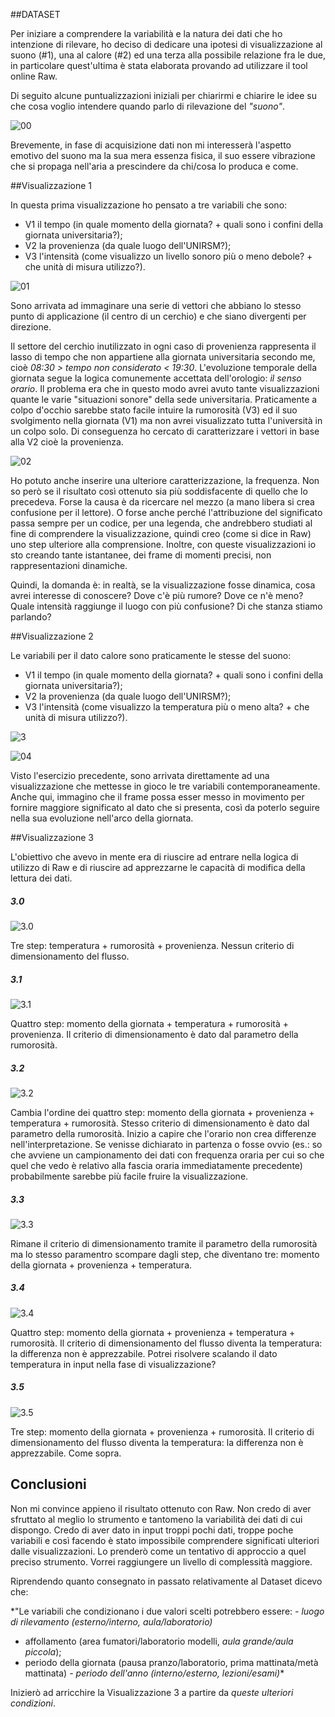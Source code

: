 ##DATASET

Per iniziare a comprendere la variabilità e la natura dei dati che ho intenzione di rilevare, ho deciso di dedicare una ipotesi di visualizzazione al suono (#1), una al calore (#2) ed una terza alla possibile relazione fra le due, in particolare quest'ultima è stata elaborata provando ad utilizzare il tool online Raw.

Di seguito alcune puntualizzazioni iniziali per chiarirmi e chiarire le idee su che cosa voglio intendere quando parlo di rilevazione del *"suono"*.

![00](http://i.imgur.com/jQcZeAO.png?1)

Brevemente, in fase di acquisizione dati non mi interesserà l'aspetto emotivo del suono ma la sua mera essenza fisica, il suo essere vibrazione che si propaga nell'aria a prescindere da chi/cosa lo produca e come.

##Visualizzazione 1

In questa prima visualizzazione ho pensato a tre variabili che sono:

- V1 il tempo (in quale momento della giornata? + quali sono i confini della giornata universitaria?);
- V2 la provenienza (da quale luogo dell'UNIRSM?);
- V3 l'intensità (come visualizzo un livello sonoro più o meno debole? + che unità di misura utilizzo?).

![01](http://i.imgur.com/G3EZ2Q2.png?1)

Sono arrivata ad immaginare una serie di vettori che abbiano lo stesso punto di applicazione (il centro di un cerchio) e che siano divergenti per direzione. 

Il settore del cerchio inutilizzato in ogni caso di provenienza rappresenta il lasso di tempo che non appartiene alla giornata universitaria secondo me, cioè _08:30 > tempo non considerato < 19:30_.
L'evoluzione temporale della giornata segue la logica comunemente accettata dell'orologio: _il senso orario_.
Il problema era che in questo modo avrei avuto tante visualizzazioni quante le varie "situazioni sonore" della sede universitaria. Praticamente a colpo d'occhio sarebbe stato facile intuire la rumorosità (V3) ed il suo svolgimento nella giornata (V1) ma non avrei visualizzato tutta l'università in un colpo solo.
Di conseguenza ho cercato di caratterizzare i vettori in base alla V2 cioè la provenienza.

![02](http://i.imgur.com/V2RC49X.png?1)

Ho potuto anche inserire una ulteriore caratterizzazione, la frequenza. Non so però se il risultato così ottenuto sia più soddisfacente di quello che lo precedeva. Forse la causa è da ricercare nel mezzo (a mano libera si crea confusione per il lettore). O forse anche perché l'attribuzione del significato passa sempre per un codice, per una legenda, che andrebbero studiati al fine di comprendere la visualizzazione, quindi creo (come si dice in Raw) uno step ulteriore alla comprensione.
Inoltre, con queste visualizzazioni io sto creando tante istantanee, dei frame di momenti precisi, non rappresentazioni dinamiche.

Quindi, la domanda è: in realtà, se la visualizzazione fosse dinamica, cosa avrei interesse di conoscere? Dove c'è più rumore? Dove ce n'è meno? Quale intensità raggiunge il luogo con più confusione? Di che stanza stiamo parlando?

##Visualizzazione 2

Le variabili per il dato calore sono praticamente le stesse del suono:

- V1 il tempo (in quale momento della giornata? + quali sono i confini della giornata universitaria?);
- V2 la provenienza (da quale luogo dell'UNIRSM?);
- V3 l'intensità (come visualizzo la temperatura più o meno alta? + che unità di misura utilizzo?).

![3](http://i.imgur.com/0PSbdC5.png?1)

![04](http://i.imgur.com/035dpLG.png?1)

Visto l'esercizio precedente, sono arrivata direttamente ad una visualizzazione che mettesse in gioco le tre variabili contemporaneamente. Anche qui, immagino che il frame possa esser messo in movimento per fornire maggiore significato al dato che si presenta, così da poterlo seguire nella sua evoluzione nell'arco della giornata.

##Visualizzazione 3

L'obiettivo che avevo in mente era di riuscire ad entrare nella logica di utilizzo di Raw e di riuscire ad apprezzarne le capacità di modifica della lettura dei dati.

##### 3.0

![3.0](http://i.imgur.com/eyAkGHO.png?1)

Tre step: temperatura + rumorosità + provenienza. Nessun criterio di dimensionamento del flusso.

##### 3.1

![3.1](http://i.imgur.com/4ezTeYZ.png?1)

Quattro step: momento della giornata + temperatura + rumorosità + provenienza. Il criterio di dimensionamento è dato dal parametro della rumorosità.

##### 3.2

![3.2](http://i.imgur.com/jdL47Y6.png?1)

Cambia l'ordine dei quattro step: momento della giornata + provenienza + temperatura + rumorosità. Stesso criterio di dimensionamento è dato dal parametro della rumorosità. Inizio a capire che l'orario non crea differenze nell'interpretazione. Se venisse dichiarato in partenza o fosse ovvio (es.: so che avviene un campionamento dei dati con frequenza oraria per cui so che quel che vedo è relativo alla fascia oraria immediatamente precedente) probabilmente sarebbe più facile fruire la visualizzazione.

##### 3.3

![3.3](http://i.imgur.com/r4SaD8a.png?1)

Rimane il criterio di dimensionamento tramite il parametro della rumorosità ma lo stesso paramentro scompare dagli step, che diventano tre: momento della giornata + provenienza + temperatura.

##### 3.4

![3.4](http://i.imgur.com/yw1n8I5.png?1)

Quattro step: momento della giornata + provenienza + temperatura + rumorosità. Il criterio di dimensionamento del flusso diventa la temperatura: la differenza non è apprezzabile. Potrei risolvere scalando il dato temperatura in input nella fase di visualizzazione?

##### 3.5

![3.5](http://i.imgur.com/dntJ8Cr.png?1)

Tre step: momento della giornata + provenienza + rumorosità. Il criterio di dimensionamento del flusso diventa la temperatura: la differenza non è apprezzabile. Come sopra.

## Conclusioni

Non mi convince appieno il risultato ottenuto con Raw. Non credo di aver sfruttato al meglio lo strumento e tantomeno la variabilità dei dati di cui dispongo. Credo di aver dato in input troppi pochi dati, troppe poche variabili e così facendo è stato impossibile comprendere significati ulteriori dalle visualizzazioni. Lo prenderò come un tentativo di approccio a quel preciso strumento. Vorrei raggiungere un livello di complessità maggiore.

Riprendendo quanto consegnato in passato relativamente al Dataset dicevo che:

*"Le variabili che condizionano i due valori scelti potrebbero essere:
_- luogo di rilevamento (esterno/interno, aula/laboratorio)_
- affollamento (area fumatori/laboratorio modelli, _aula grande/aula piccola_);
- periodo della giornata (pausa pranzo/laboratorio, prima mattinata/metà mattinata)
_- periodo dell'anno (interno/esterno, lezioni/esami)_*

Inizierò ad arricchire la Visualizzazione 3 a partire da _queste ulteriori condizioni_.
